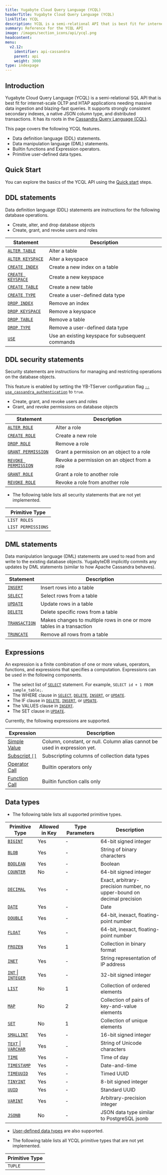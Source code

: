 ```yaml
---
title: Yugabyte Cloud Query Language (YCQL)
headerTitle: Yugabyte Cloud Query Language (YCQL)
linkTitle: YCQL
description: YCQL is a semi-relational API that is best fit for internet-scale OLTP & HTAP applications.
summary: Reference for the YCQL API
image: /images/section_icons/api/ycql.png
headcontent:
menu:
  v2.12:
    identifier: api-cassandra
    parent: api
    weight: 3000
type: indexpage
---
```


## Introduction

Yugabyte Cloud Query Language (YCQL) is a semi-relational SQL API that is best fit for internet-scale OLTP and HTAP applications needing massive data ingestion and blazing-fast queries. It supports strongly consistent secondary indexes, a native JSON column type, and distributed transactions. It has its roots in the [Cassandra Query Language (CQL)](http://cassandra.apache.org/doc/latest/cql/index.html).

This page covers the following YCQL features.

- Data definition language (DDL) statements.
- Data manipulation language (DML) statements.
- Builtin functions and Expression operators.
- Primitive user-defined data types.

## Quick Start

You can explore the basics of the YCQL API using the [Quick start](quick-start/) steps.

## DDL statements

Data definition language (DDL) statements are instructions for the following database operations.

- Create, alter, and drop database objects
- Create, grant, and revoke users and roles

Statement | Description |
----------|-------------|
[`ALTER TABLE`](ddl_alter_table) | Alter a table |
[`ALTER KEYSPACE`](ddl_alter_keyspace) | Alter a keyspace |
[`CREATE INDEX`](ddl_create_index) | Create a new index on a table |
[`CREATE KEYSPACE`](ddl_create_keyspace) | Create a new keyspace |
[`CREATE TABLE`](ddl_create_table) | Create a new table |
[`CREATE TYPE`](ddl_create_type) | Create a user-defined data type |
[`DROP INDEX`](ddl_drop_index) | Remove an index |
[`DROP KEYSPACE`](ddl_drop_keyspace) | Remove a keyspace |
[`DROP TABLE`](ddl_drop_table) | Remove a table |
[`DROP TYPE`](ddl_drop_type) | Remove a user-defined data type |
[`USE`](ddl_use) | Use an existing keyspace for subsequent commands |

## DDL security statements

Security statements are instructions for managing and restricting operations on the database objects.

This feature is enabled by setting the YB-TServer configuration flag [`--use_cassandra_authentication`](../../reference/configuration/yb-tserver/#use-cassandra-authentication) to `true`.

- Create, grant, and revoke users and roles
- Grant, and revoke permissions on database objects

Statement | Description |
----------|-------------|
[`ALTER ROLE`](ddl_alter_role) | Alter a role |
[`CREATE ROLE`](ddl_create_role) | Create a new role |
[`DROP ROLE`](ddl_drop_role) | Remove a role |
[`GRANT PERMISSION`](ddl_grant_permission) | Grant a permission on an object to a role |
[`REVOKE PERMISSION`](ddl_revoke_permission) | Revoke a permission on an object from a role |
[`GRANT ROLE`](ddl_grant_role) | Grant a role to another role |
[`REVOKE ROLE`](ddl_revoke_role) | Revoke a role from another role |

- The following table lists all security statements that are not yet implemented.

Primitive Type |
---------------|
`LIST ROLES` |
`LIST PERMISSIONS` |

## DML statements

Data manipulation language (DML) statements are used to read from and write to the existing database objects. YugabyteDB implicitly commits any updates by DML statements (similar to how Apache Cassandra behaves).

Statement | Description |
----------|-------------|
[`INSERT`](dml_insert) | Insert rows into a table |
[`SELECT`](dml_select) | Select rows from a table |
[`UPDATE`](dml_update) | Update rows in a table |
[`DELETE`](dml_delete) | Delete specific rows from a table |
[`TRANSACTION`](dml_transaction) | Makes changes to multiple rows in one or more tables in a transaction |
[`TRUNCATE`](dml_truncate) | Remove all rows from a table |

## Expressions

An expression is a finite combination of one or more values, operators, functions, and expressions that specifies a computation. Expressions can be used in the following components.

- The select list of [`SELECT`](dml_select) statement. For example, `SELECT id + 1 FROM sample_table;`.
- The WHERE clause in [`SELECT`](dml_select), [`DELETE`](dml_delete), [`INSERT`](dml_insert), or [`UPDATE`](dml_update).
- The IF clause in [`DELETE`](dml_delete), [`INSERT`](dml_insert), or [`UPDATE`](dml_update).
- The VALUES clause in [`INSERT`](dml_insert).
- The SET clause in [`UPDATE`](dml_update).

Currently, the following expressions are supported.

Expression | Description |
-----------|-------------|
[Simple Value](expr_simple) | Column, constant, or null. Column alias cannot be used in expression yet. |
[Subscript `[]`](expr_subscript) | Subscripting columns of collection data types |
[Operator Call](expr_ocall) | Builtin operators only |
[Function Call](expr_fcall) | Builtin function calls only |

## Data types

- The following table lists all supported primitive types.

Primitive Type | Allowed in Key | Type Parameters | Description |
---------------|----------------|-----------------|-------------|
[`BIGINT`](type_int) | Yes | - | 64-bit signed integer |
[`BLOB`](type_blob) | Yes | - | String of binary characters |
[`BOOLEAN`](type_bool) | Yes | - | Boolean |
[`COUNTER`](type_int) | No | - | 64-bit signed integer |
[`DECIMAL`](type_number) | Yes | - | Exact, arbitrary-precision number, no upper-bound on decimal precision |
[`DATE`](type_datetime) | Yes | - | Date |
[`DOUBLE`](type_number) | Yes | - | 64-bit, inexact, floating-point number |
[`FLOAT`](type_number) | Yes | - | 64-bit, inexact, floating-point number |
[`FROZEN`](type_frozen) | Yes | 1 | Collection in binary format |
[`INET`](type_inet) | Yes | - | String representation of IP address |
[`INT` &#124; `INTEGER`](type_int) | Yes | - | 32-bit signed integer |
[`LIST`](type_collection) | No | 1 | Collection of ordered elements |
[`MAP`](type_collection) | No | 2 | Collection of pairs of key-and-value elements |
[`SET`](type_collection) | No | 1 | Collection of unique elements |
[`SMALLINT`](type_int) | Yes | - | 16-bit signed integer |
[`TEXT` &#124; `VARCHAR`](type_text) | Yes | - | String of Unicode characters |
[`TIME`](type_datetime) | Yes | - | Time of day |
[`TIMESTAMP`](type_datetime) | Yes | - | Date-and-time |
[`TIMEUUID`](type_uuid) | Yes | - | Timed UUID |
[`TINYINT`](type_int) | Yes | - | 8-bit signed integer |
[`UUID`](type_uuid) | Yes | - | Standard UUID |
[`VARINT`](type_int) | Yes | - | Arbitrary-precision integer |
[`JSONB`](type_jsonb) | No | - | JSON data type similar to PostgreSQL jsonb |

- [User-defined data types](ddl_create_type) are also supported.

- The following table lists all YCQL primitive types that are not yet implemented.

Primitive Type |
---------------|
`TUPLE` |
